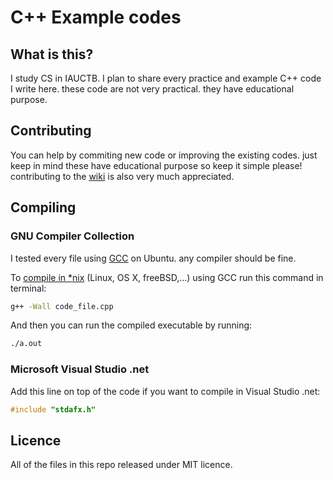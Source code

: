 # C++ Example codes
## What is this?
I study CS in IAUCTB. I plan to share every practice and example C++ code I write here. these code are not very practical. they have educational purpose.

## Contributing
You can help by commiting new code or improving the existing codes. just keep in mind these have educational purpose so keep it simple please! contributing to the [wiki](https://github.com/mohsend/cpp-examples/wiki/) is also very much appreciated.

## Compiling
### GNU Compiler Collection
I tested every file using [GCC](https://github.com/mohsend/cpp-examples/wiki/GNU-Compiler-Collection) on Ubuntu. any compiler should be fine.

To [compile in *nix](https://github.com/mohsend/cpp-examples/wiki/Compiling-using-GCC) (Linux, OS X, freeBSD,...) using GCC run this command in terminal:
```bash
g++ -Wall code_file.cpp
```
And then you can run the compiled executable by running:
```bash
./a.out
```

### Microsoft Visual Studio .net
Add this line on top of the code if you want to compile in Visual Studio .net:
```c++
#include "stdafx.h"
```

## Licence
All of the files in this repo released under MIT licence.
